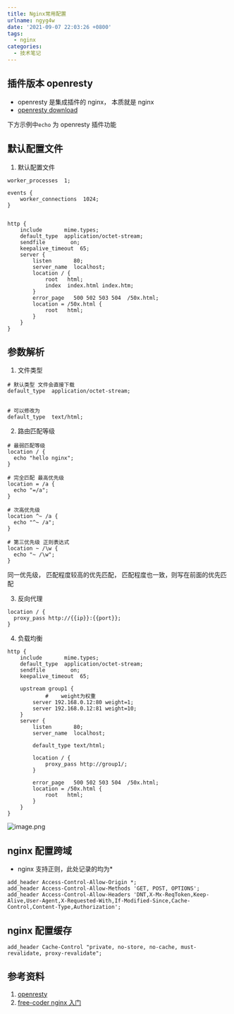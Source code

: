```yaml
---
title: Nginx常用配置
urlname: ngyg4w
date: '2021-09-07 22:03:26 +0800'
tags:
  - nginx
categories:
  - 技术笔记
---
```


## 插件版本 openresty

- openresty 是集成插件的 nginx， 本质就是 nginx
- [openresty download](https://openresty.org/cn/download.html)

下方示例中`echo` 为 openresty 插件功能

## 默认配置文件

1. 默认配置文件

```nginx
worker_processes  1;

events {
    worker_connections  1024;
}


http {
    include       mime.types;
    default_type  application/octet-stream;
    sendfile        on;
    keepalive_timeout  65;
    server {
        listen       80;
        server_name  localhost;
        location / {
            root   html;
            index  index.html index.htm;
        }
        error_page   500 502 503 504  /50x.html;
        location = /50x.html {
            root   html;
        }
    }
}

```

## 参数解析

1. 文件类型

```nginx
# 默认类型 文件会直接下载
default_type  application/octet-stream;


# 可以修改为
default_type  text/html;

```

2. 路由匹配等级

```nginx
# 最弱匹配等级
location / {
  echo "hello nginx";
}

# 完全匹配 最高优先级
location = /a {
  echo "=/a";
}

# 次高优先级
location ^~ /a {
  echo "^~ /a";
}

# 第三优先级 正则表达式
location ~ /\w {
  echo "~ /\w";
}

```

同一优先级， 匹配程度较高的优先匹配， 匹配程度也一致，则写在前面的优先匹配

3. 反向代理

```nginx
location / {
  proxy_pass http://{{ip}}:{{port}};
}
```

4. 负载均衡

```nginx
http {
    include       mime.types;
    default_type  application/octet-stream;
    sendfile        on;
    keepalive_timeout  65;

    upstream group1 {
    		#	 weight为权重
        server 192.168.0.12:80 weight=1;
        server 192.168.0.12:81 weight=10;
    }
    server {
        listen       80;
        server_name  localhost;

        default_type text/html;

        location / {
            proxy_pass http://group1/;
        }

        error_page   500 502 503 504  /50x.html;
        location = /50x.html {
            root   html;
        }
    }
}

```

![image.png](https://cdn.nlark.com/yuque/0/2021/png/754067/1631030231653-b35a6bfb-7747-4f0a-8f06-e5fc0881b136.png#clientId=udc82e241-76bb-4&from=paste&height=510&id=u6b6b1ebe&margin=%5Bobject%20Object%5D&name=image.png&originHeight=510&originWidth=460&originalType=binary∶=1&size=49859&status=done&style=none&taskId=ufd54f44f-aa21-4ea8-91b8-c6cf3074a93&width=460)

## nginx 配置跨域

- nginx 支持正则，此处记录的均为\*

```nginx
add_header Access-Control-Allow-Origin *;
add_header Access-Control-Allow-Methods 'GET, POST, OPTIONS';
add_header Access-Control-Allow-Headers 'DNT,X-Mx-ReqToken,Keep-Alive,User-Agent,X-Requested-With,If-Modified-Since,Cache-Control,Content-Type,Authorization';
```

## nginx 配置缓存

```nginx
add_header Cache-Control "private, no-store, no-cache, must-revalidate, proxy-revalidate";
```

## 参考资料

1. [openresty](https://openresty.org/cn/)
1. [ free-coder nginx 入门](https://www.bilibili.com/video/BV1Bx411Z7Do?spm_id_from=333.999.0.0)
